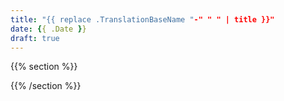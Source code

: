 ```yaml
---
title: "{{ replace .TranslationBaseName "-" " " | title }}"
date: {{ .Date }}
draft: true
---
```


{{% section %}}
  <!-- insert content here -->
{{% /section %}}

